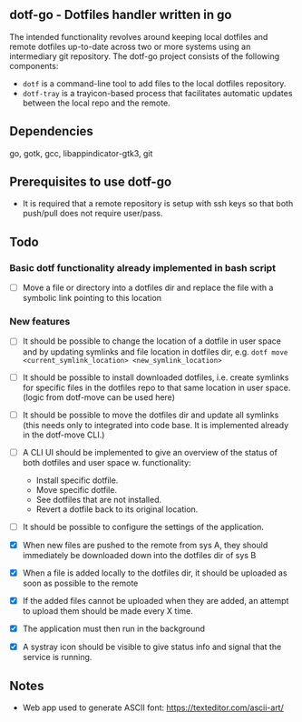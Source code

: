 dotf-go - Dotfiles handler written in go
-------------------------------------
The intended functionality revolves around keeping local dotfiles and remote dotfiles up-to-date
across two or more systems using an intermediary git repository.
The dotf-go project consists of the following components:
- `dotf` is a command-line tool to add files to the local dotfiles repository.
- `dotf-tray` is a trayicon-based process that facilitates automatic updates between the local repo and the remote.

Dependencies
------------
go, gotk, gcc, libappindicator-gtk3, git

Prerequisites to use dotf-go
------------
- It is required that a remote repository is setup with ssh keys so that both push/pull does not require user/pass.

Todo
----

### Basic dotf functionality already implemented in bash script
- [ ] Move a file or directory into a dotfiles dir and replace the file with a symbolic link pointing to this location

### New features
- [ ] It should be possible to change the location of a dotfile in user space
			and by updating symlinks and file location in dotfiles dir, e.g. `dotf move <current_symlink_location> <new_symlink_location>`

- [ ] It should be possible to install downloaded dotfiles, i.e. create symlinks for specific files in the dotfiles repo to that 
			same location in user space. (logic from dotf-move can be used here)

- [ ] It should be possible to move the dotfiles dir and update all symlinks 
			(this needs only to integrated into code base. It is implemented already in the dotf-move CLI.)

- [ ] A CLI UI should be implemented to give an overview of the status of both dotfiles and user space w. functionality:
	- Install specific dotfile.
	- Move specific dotfile.
	- See dotfiles that are not installed.
	- Revert a dotfile back to its original location.

- [ ] It should be possible to configure the settings of the application.
- [x] When new files are pushed to the remote from sys A, they should immediately be downloaded down into the dotfiles dir of sys B
- [x] When a file is added locally to the dotfiles dir, it should be uploaded as soon as possible to the remote
- [x] If the added files cannot be uploaded when they are added, an attempt to upload them should be made every X time.
- [x] The application must then run in the background
- [x] A systray icon should be visible to give status info and signal that the service is running.

Notes
-----
- Web app used to generate ASCII font: https://texteditor.com/ascii-art/
